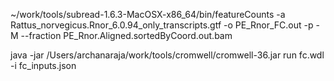  ~/work/tools/subread-1.6.3-MacOSX-x86_64/bin/featureCounts -a Rattus_norvegicus.Rnor_6.0.94_only_transcripts.gtf -o PE_Rnor_FC.out -p -M --fraction PE_Rnor.Aligned.sortedByCoord.out.bam

 java -jar /Users/archanaraja/work/tools/cromwell/cromwell-36.jar run fc.wdl -i fc_inputs.json
